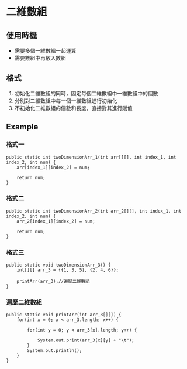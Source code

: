 # 二維數組

## 使用時機
- 需要多個一維數組一起運算
- 需要數組中再放入數組

## 格式

1. 初始化二維數組的同時，固定每個二維數組中一維數組中的個數
2. 分別對二維數組中每一個一維數組進行初始化
3. 不初始化二維數組的個數和長度，直接對其進行賦值

## Example
### 格式一
```
public static int twoDimensionArr_1(int arr[][], int index_1, int index_2, int num) {	
	arr[index_1][index_2] = num;
	
	return num;
}
```
### 格式二
```
public static int twoDimensionArr_2(int arr_2[][], int index_1, int index_2, int num) {
	arr_2[index_1][index_2] = num;
	
	return num;
}
```
### 格式三
```
public static void twoDimensionArr_3() {
	int[][] arr_3 = {{1, 3, 5}, {2, 4, 6}};
		
	printArr(arr_3);//遍歷二維數組
}
```
### 遍歷二維數組
```
public static void printArr(int arr_3[][]) {	
	for(int x = 0; x < arr_3.length; x++) {
		
		for(int y = 0; y < arr_3[x].length; y++) {
			
			System.out.print(arr_3[x][y] + "\t");
		}
		System.out.println();
	}
}
```

